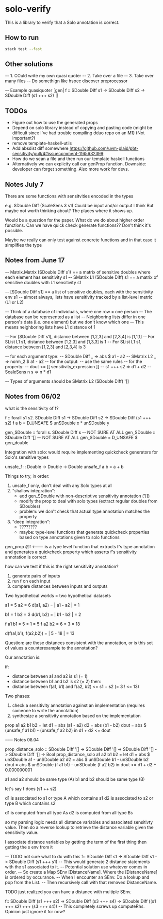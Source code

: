 # solo-verify

This is a library to verify that a Solo annotation is correct.

## How to run
```bash
stack test --fast
```

## Other solutions

-- 1. COuld write my own quasi quoter
-- 2. Take over a file
-- 3. Take over many files
-- Do somethign like hspec discover preprocessor

-- Example quasiquoter
[gen| f :: SDouble Diff s1 -> SDouble Diff s2 -> SDouble Diff (s1 +++ s2) |]

## TODOs

* Figure out how to use the generated props
* Depend on solo library instead of copying and pasting code (might be difficult since I've had trouble compiling dduo repo on an M1) (Not important?)
* remove template-haskell-utils
* Add absdist diff somewhere https://github.com/uvm-plaid/pbt-sensitivity/pull/4#issuecomment-1165632399
* How do we scan a file and then run our template haskell functions
* Alternatively we can explicity call our genProp function. Downside: developer can forget something. Also more work for devs.


## Notes July 7

There are some functions with sensitvities encoded in the types

e.g. SDouble Diff (ScaleSens 3 s1)
Could be input and/or output I think
But maybe not worth thinking about?
The places where it shows up.

Would be a question for the paper. What do we do about higher order functions.
Can we have quick check generate functions?? Don't think it's possible.

Maybe we really can only test against concrete functions and in that case it simplifies the type

## Notes from June 17

-- Matrix.Matrix (SDouble Diff s1)   == a matrix of sensitive doubles where each element has sensitivity s1
-- SMatrix L1 (SDouble Diff) s1      == a matrix of sensitive doubles with L1 sensitivity s1

-- [SDouble Diff s1]  == a list of sensitive doubles, each with the sensitivity env s1
-- almost always, lists have sensitivity tracked by a list-level metric (L1 or L2)

-- Think of a database of individuals, where one row = one person
-- The database can be represented as a list
-- Neighboring lists differ in one person's data (i.e. one element) but we don't know which one
-- This means neighboring lists have L1 distance of 1

-- For [SDouble Diff s1], distance between [1,2,3] and [2,3,4] is [1,1,1]
-- For SList L1 s1, distance between [1,2,3] and [1,3,3] is 1
-- For SList L1 s1, distance between [1,2,3] and [2,3,4] is 3

-- for each argument type:
--  SDouble Diff _ => abs $ a1 - a2
--  SMatrix L2 _ => norm_2 $ a1 - a2
-- for the output:
--  use the same rules
-- for the property:
--  dout <= [[ sensitivity_expression ]]
--  s1 +++ s2 => d1 + d2
--  ScaleSens n s => n * d1

-- Types of arguments should be SMatrix L2 (SDouble Diff) '[]


## Notes from 06/02
what is the sensitivity of f?

f :: forall s1 s2. SDouble Diff s1 -> SDouble Diff s2 -> SDouble Diff (s1 +++ s2)
f a b = D_UNSAFE $ unSDouble x * unSDouble y

gen_SDouble :: forall s. SDouble Diff s -- NOT SURE AT ALL
gen_SDouble :: SDouble Diff '[] -- NOT SURE AT ALL
gen_SDouble = D_UNSAFE $ gen_double

Integration with solo: would require implementing quickcheck generators for Solo's sensitive types

unsafe_f :: Double -> Double -> Double
unsafe_f a b = a + b

Things to try, in order:
1. unsafe_f only, don't deal with any Solo types at all
2. "shallow integration":
   - add gen_SDouble with non-descriptive sensitivity annotation ('[])
   - modify the prop to deal with solo types (extract regular doubles from SDoubles)
   - problem: we don't check that actual type annotation matches the property
3. "deep integration":
   - ????????
   - maybe: type-level functions that generate quickcheck properties based on type annotations given to solo functions

gen_prop @f <--- is a type level function that extracts f's type annotation and generates a quickcheck property which asserts f's sensitivity annotation is correct

how can we test if this is the right sensitivity annotation?

1. generate pairs of inputs
2. run f on each input
3. compare distances between inputs and outputs

Two hypothetical worlds = two hypothetical datasets

a1 = 5
a2 = 6
d(a1, a2) = | a1 - a2 | = 1

b1 = 1
b2 = 3
d(b1, b2) = | b1 - b2 | = 2

f a1 b1 = 5 * 1 = 5
f a2 b2 = 6 * 3 = 18

d(f(a1,b1), f(a2,b2)) = | 5 - 18 | = 13


Question: are these distances consistent with the annotation, or is this set of values a counterexample to the annotation?

Our annotation is:

 if:
  - distance between a1 and a2 is s1 (= 1)
  - distance between b1 and b2 is s2 (= 2)
 then:
  - distance between f(a1, b1) and f(a2, b2) <= s1 + s2 (= 3 ! <= 13)


Two phases:
1. check a sensitivity annotation against an implementation (requires someone to write the annotation)
2. synthesize a sensitivity annotation based on the implementation

prop a1 a2 b1 b2 =
  let d1 = abs (a1 - a2)
      d2 = abs (b1 - b2)
      dout = abs $ (unsafe_f a1 b1) - (unsafe_f a2 b2)
  in d1 + d2 <= dout

---- Notes 08.04

prop_distance_solo :: SDouble Diff '[] -> SDouble Diff '[] -> SDouble Diff '[] -> SDouble Diff '[] -> Bool
prop_distance_solo a1 a2 b1 b2 =
  let d1 = abs $ unSDouble a1 - unSDouble a2
      d2 = abs $ unSDouble b1 - unSDouble b2
      dout = abs $ unSDouble (f a1 b1) - unSDouble (f a2 b2)
   in dout <= d1 + d2 + 0.000000001

a1 and a2 should be same type (A)
b1 and b2 should be same type (B)


let's say f does (s1 ++ s2)

d1 is associated to s1 or type A which contains s1
d2 is associated to s2 or type B which contains s2


d1 is computed from all type As
d2 is computed from all type Bs

so my parsing logic needs all distance variables and associated sensitivty value.
Then do a reverse lookup to retrieve the distance variable given the sensitivity value.

I associate distance variables by getting the term of the first thing then getting the s env from it

-- TODO not sure what to do with this
f:: SDouble Diff s1 -> SDouble Diff s1 -> SDouble Diff (s1 +++ s1)
-- This would generate 2 distance statements with the s1 associated to it.
-- Potential solution use whatever comes in order.
-- So create a Map SEnv [DistanceName]. Where the [DistanceName] is ordered by occurance.
-- When I encounter an SEnv. Do a lookup and pop from the List.
-- Then recursively call with that removed DistanceName.


TODO just realized you can have a distance with multiple SEnv.


f:: SDouble Diff (s1 +++ s2) -> SDouble Diff (s3 +++ s4) -> SDouble Diff ((s1 +++ s2) +++ (s3 +++ s4))
-- This completely screws up computeRhs. Opinion just ignore it for now?




